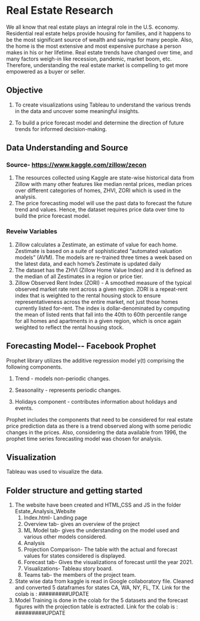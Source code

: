 # Real Estate Research

We all know that real estate plays an integral role in the U.S. economy. Residential real estate helps provide housing for families, and it happens to be the most significant source of wealth and savings for many people. Also, the home is the most extensive and most expensive purchase a person makes in his or her lifetime. Real estate trends have changed over time, and many factors weigh-in like recession, pandemic, market boom, etc. Therefore, understanding the real estate market is compelling to get more empowered as a buyer or seller.

## Objective

1. To create visualizations using Tableau to understand the various trends in the data and uncover some meaningful insights.

2. To build a price forecast model and determine the direction of future trends for informed decision-making.

## Data Understanding and Source

### Source- https://www.kaggle.com/zillow/zecon

1. The resources collected using Kaggle are state-wise historical data from Zillow with many other features like median rental prices, median prices over different categories of homes, ZHVI, ZORI which is used in the analysis.
2. The price forecasting model will use the past data to forecast the future trend and values. Hence, the dataset requires price data over time to build the price forecast model.

### Reveiw Variables

1. Zillow calculates a Zestimate, an estimate of value for each home. Zestimate is based on a suite of sophisticated “automated valuation models” (AVM). The models are re-trained three times a week based on the latest data, and each home’s Zestimate is updated daily
2. The dataset has the ZHVI (Zillow Home Value Index) and it is defined as the median of all Zestimates in a region or price tier.
3. Zillow Observed Rent Index (ZORI) - A smoothed measure of the typical observed market rate rent across a given region. ZORI is a repeat-rent index that is weighted to the rental housing stock to ensure representativeness across the entire market, not just those homes currently listed for-rent. The index is dollar-denominated by computing the mean of listed rents that fall into the 40th to 60th percentile range for all homes and apartments in a given region, which is once again weighted to reflect the rental housing stock.

## Forecasting Model-- Facebook Prophet

Prophet library utilizes the additive regression model y(t) comprising the following components.

1. Trend - models non-periodic changes.

2. Seasonality - represents periodic changes.

3. Holidays component - contributes information about holidays and events.

Prophet includes the components that need to be considered for real estate price prediction data as there is a trend observed along with some periodic changes in the prices. Also, considering the data available from 1996, the prophet time series forecasting model was chosen for analysis.

## Visualization

Tableau was used to visualize the data.

## Folder structure and getting started

1. The website have been created and HTML,CSS and JS in the folder Estate_Analysis_Website
    1. Index.html- Landing page
    2. Overview tab- gives an overview of the project
    3. ML Model tab- gives the understanding on the model used and various other models considered.
    4. Analysis
      1. Projection Comparison- The table with the actual and forecast values for states considered is displayed.
      2. Forecast tab- Gives the visualizations of forecast until the year 2021.
    5. Visualizations- Tableau story board.
    6. Teams tab- the members of the project team.
2. State wise data from kaggle is read in Google collaboratory file. Cleaned and converted 5 dataframes for states CA, WA, NY, FL, TX. Link for the colab is : #########UPDATE
3. Model Training is done in the colab for the 5 datasets and the forecast figures with the projection table is extracted. Link for the colab is : #########UPDATE






